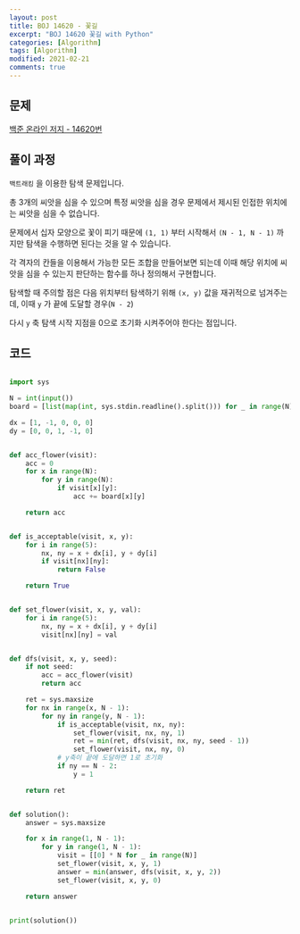 ```yaml
---
layout: post
title: BOJ 14620 - 꽃길
excerpt: "BOJ 14620 꽃길 with Python"
categories: [Algorithm]
tags: [Algorithm]
modified: 2021-02-21
comments: true
---
```


## 문제

[백준 온라인 저지 - 14620번](https://www.acmicpc.net/problem/14620)

## 풀이 과정

`백트래킹` 을 이용한 탐색 문제입니다.

총 3개의 씨앗을 심을 수 있으며 특정 씨앗을 심을 경우 문제에서 제시된 인접한 위치에는 씨앗을 심을 수 없습니다.

문제에서 십자 모양으로 꽃이 피기 때문에 `(1, 1)` 부터 시작해서 `(N - 1, N - 1)` 까지만 탐색을 수행하면 된다는 것을 알 수 있습니다.

각 격자의 칸들을 이용해서 가능한 모든 조합을 만들어보면 되는데 이때 해당 위치에 씨앗을 심을 수 있는지 판단하는 함수를 하나 정의해서 구현합니다.

탐색할 때 주의할 점은 다음 위치부터 탐색하기 위해 `(x, y)` 값을 재귀적으로 넘겨주는데, 이때 `y` 가 끝에 도달할 경우(`N - 2`)

다시 `y` 축 탐색 시작 지점을 0으로 초기화 시켜주어야 한다는 점입니다.

## 코드

```python

import sys

N = int(input())
board = [list(map(int, sys.stdin.readline().split())) for _ in range(N)]

dx = [1, -1, 0, 0, 0]
dy = [0, 0, 1, -1, 0]


def acc_flower(visit):
    acc = 0
    for x in range(N):
        for y in range(N):
            if visit[x][y]:
                acc += board[x][y]

    return acc


def is_acceptable(visit, x, y):
    for i in range(5):
        nx, ny = x + dx[i], y + dy[i]
        if visit[nx][ny]:
            return False

    return True


def set_flower(visit, x, y, val):
    for i in range(5):
        nx, ny = x + dx[i], y + dy[i]
        visit[nx][ny] = val


def dfs(visit, x, y, seed):
    if not seed:
        acc = acc_flower(visit)
        return acc

    ret = sys.maxsize
    for nx in range(x, N - 1):
        for ny in range(y, N - 1):
            if is_acceptable(visit, nx, ny):
                set_flower(visit, nx, ny, 1)
                ret = min(ret, dfs(visit, nx, ny, seed - 1))
                set_flower(visit, nx, ny, 0)
            # y축이 끝에 도달하면 1로 초기화
            if ny == N - 2:
                y = 1

    return ret


def solution():
    answer = sys.maxsize

    for x in range(1, N - 1):
        for y in range(1, N - 1):
            visit = [[0] * N for _ in range(N)]
            set_flower(visit, x, y, 1)
            answer = min(answer, dfs(visit, x, y, 2))
            set_flower(visit, x, y, 0)

    return answer


print(solution())

```
